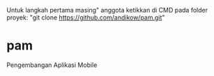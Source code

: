 Untuk langkah pertama masing" anggota ketikkan di CMD pada folder proyek:
"git clone https://github.com/andikow/pam.git"

# pam
Pengembangan Aplikasi Mobile

